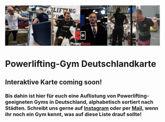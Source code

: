 ![](Titelbild.png)
# Powerlifting-Gym Deutschlandkarte

## Interaktive Karte coming soon!

### Bis dahin ist hier für euch eine Auflistung von Powerlifting-geeigneten Gyms in Deutschland, alphabetisch sortiert nach Städten. Schreibt uns gerne auf [Instagram](https://www.instagram.com/powerbase_de/) oder per [Mail](mailto:info@powerbase.app), wenn ihr noch ein Gym kennt, was auf diese Liste drauf sollte!
